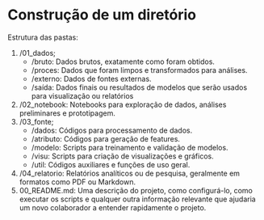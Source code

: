 # Construção de um diretório

Estrutura das pastas:
1. /01_dados;
    - /bruto: Dados brutos, exatamente como foram obtidos.
    - /proces: Dados que foram limpos e transformados para análises.
    - /externo: Dados de fontes externas.
    - /saída: Dados finais ou resultados de modelos que serão usados para visualização ou relatórios
2. /02_notebook: Notebooks para exploração de dados, análises preliminares e prototipagem.
3. /03_fonte;
    - /dados: Códigos para processamento de dados.
    - /atributo: Códigos para geração de features.
    - /modelo: Scripts para treinamento e validação de modelos.
    - /visu: Scripts para criação de visualizações e gráficos.
    - /util: Códigos auxiliares e funções de uso geral.
4. /04_relatorio: Relatórios analíticos ou de pesquisa, geralmente em formatos como PDF ou Markdown.
5. 00_README.md: Uma descrição do projeto, como configurá-lo, como executar os scripts e qualquer outra informação relevante que ajudaria um novo colaborador a entender rapidamente o projeto.
